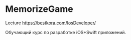 # MemorizeGame
Lecture 
https://bestkora.com/IosDeveloper/

Обучающий курс по разработке iOS+Swift приложений.

